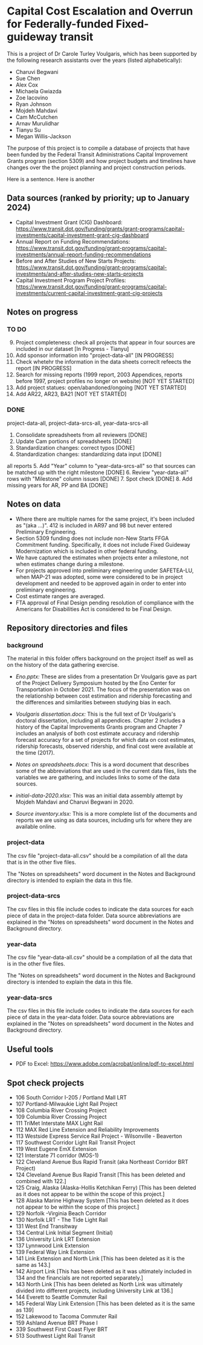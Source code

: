 # Capital Cost Escalation and Overrun for Federally-funded Fixed-guideway transit
This is a project of Dr Carole Turley Voulgaris, which has been supported by the
following research assistants over the years (listed alphabetically):

* Charuvi Begwani
* Sue Chen
* Alex Cox
* Michaela Gwiazda
* Zoe Iacovino
* Ryan Johnson
* Mojdeh Mahdavi
* Cam McCutchen
* Arnav Murulidhar
* Tianyu Su
* Megan Willis-Jackson

The purpose of this project is to compile a database of projects that have been
funded by the Federal Transit Administrations Capital Improvement Grants program
(section 5309) and how project budgets and timelines have changes over the the
project planning and project construction periods.

Here is a sentence. Here is another

## Data sources (ranked by priority; up to January 2024)
* Capital Investment Grant (CIG) Dashboard: https://www.transit.dot.gov/funding/grants/grant-programs/capital-investments/capital-investment-grant-cig-dashboard 
* Annual Report on Funding Recommendations: https://www.transit.dot.gov/funding/grant-programs/capital-investments/annual-report-funding-recommendations  
* Before and After Studies of New Starts Projects: https://www.transit.dot.gov/funding/grant-programs/capital-investments/and-after-studies-new-starts-projects 
* Capital Investment Program Project Profiles: https://www.transit.dot.gov/funding/grant-programs/capital-investments/current-capital-investment-grant-cig-projects

## Notes on progress
### TO DO
9. Project completeness: check all projects that appear in four sources are included in our dataset [In Progress - Tianyu]
10. Add sponsor information into "project-data-all" [IN PROGRESS]
11. Check whetehr the information in the data sheets correclt refeects the report [IN PROGRESS]
11. Search for missing reports (1999 report, 2003 Appendices, reports before 1997, project profiles no longer on website) [NOT YET STARTED]
12. Add project statues: open/abandoned/ongoing [NOT YET STARTED]
13. Add AR22, AR23, BA21 [NOT YET STARTED]

### DONE
project-data-all, project-data-srcs-all, year-data-srcs-all
1. Consolidate spreadsheets from all reviewers [DONE]
2. Update Cam portions of spreadsheets [DONE]
3. Standardization changes: correct typos [DONE]
4. Standardization changes: standardizing data input [DONE]

all reports
5. Add "Year" column to "year-data-srcs-all" so that sources can be matched up with the right milestone [DONE]
6. Review "year-data-all" rows with "Milestone" column issues [DONE]
7. Spot check [DONE]
8. Add missing years for AR, PP and BA [DONE]

## Notes on data
- Where there are multiple names for the same project, it's been included as "(aka ...)". 412 is included in AR97 and 98 but never entered Preliminary Engineering.
- Section 5309 funding does not include non-New Starts FFGA Commitment funding. Specifically, it does not include Fixed Guideway Modernization which is included in other federal funding.
- We have captured the estimates when projects enter a milestone, not when estimates change during a milestone.
- For projects approved into preliminary engineering under SAFETEA-LU, when MAP-21 was adopted, some were considered to be in project development and needed to be approved again in order to enter into preliminary engineering.
- Cost estimate ranges are averaged.
- FTA approval of Final Design pending resolution of compliance with the Americans for Disabilities Act is considered to be Final Design.

## Repository directories and files
### background

The material in this folder offers background on the project itself as well as on
the history of the data gathering exercise.

* *Eno.pptx:* These are slides from a presentation Dr Voulgaris gave as part of 
the Project Delivery Symposium hosted by the Eno Center for Transportation in 
October 2021. The focus of the presentation was on the relationship between
cost estimation and ridership forecasting and the differences and similarities
between studying bias in each.
* *Voulgaris dissertation.docx:* This is the full text of Dr Voulgaris's doctoral
dissertation, including all appendices. Chapter 2 includes a history of the
Capital Improvements Grants program and Chapter 7 includes an analysis of both
cost estimate accuracy and ridership forecast accuracy for a set of projects for
which data on cost estimates, ridership forecasts, observed ridership, and final
cost were available at the time (2017).
* *Notes on spreadsheets.docx:* This is a word document that describes some of 
the abbreviations that are used in the current data files, lists the variables
we are gathering, and includes links to some of the data sources.


* *initial-data-2020.xlsx:* This was an initial data assembly attempt by Mojdeh
Mahdavi and Charuvi Begwani in 2020.
* *Source inventory.xlsx:* This is a more complete list of the documents and 
reports we are using as data sources, including urls for where they are available
online.

### project-data

The csv file "project-data-all.csv" should be a compilation of all the data
that is in the other five files.

The "Notes on spreadsheets" word document in the Notes and Background directory
is intended to explain the data in this file.

### project-data-srcs

The csv files in this file include codes to indicate the data sources for each 
piece of data in the project-data folder. Data source abbreviations are explained
in the "Notes on spreadsheets" word document in the Notes and Background directory.

### year-data

The csv file "year-data-all.csv" should be a compilation of all the data
that is in the other five files.

The "Notes on spreadsheets" word document in the Notes and Background directory
is intended to explain the data in this file.

### year-data-srcs

The csv files in this file include codes to indicate the data sources for each 
piece of data in the year-data folder. Data source abbreviations are explained
in the "Notes on spreadsheets" word document in the Notes and Background directory.

## Useful tools
* PDF to Excel: https://www.adobe.com/acrobat/online/pdf-to-excel.html 

## Spot check projects

* 106		South Corridor I-205 / Portland Mall LRT 
* 107		Portland-Milwaukie Light Rail Project
* 108		Columbia River Crossing Project
* 109		Columbia River Crossing Project
* 111		TriMet Interstate MAX Light Rail
* 112		MAX Red Line Extension and Reliability Improvements
* 113		Westside Express Service Rail Project - Wilsonville - Beaverton
* 117		Southwest Corridor Light Rail Transit Project
* 119		West Eugene EmX Extension
* 121		Interstate 71 corridor (MOS-1)
* 122		Cleveland Avenue Bus Rapid Transit (aka Northeast Corridor BRT Project)
* 124		Cleveland Avenue Bus Rapid Transit [This has been deleted and combined with 122.]
* 125		Craig, Alaska (Alaska-Hollis Ketchikan Ferry) [This has been deleted as it does not appear to be within the scope of this project.]
* 128		Alaska Marine Highway System [This has been deleted as it does not appear to be within the scope of this project.]
* 129		Norfolk -Virginia Beach Corridor
* 130		Norfolk LRT - The Tide Light Rail
* 131		West End Transitway
* 134		Central Link Initial Segment (Initial)
* 136		University Link LRT Extension
* 137		Lynnwood Link Extension
* 139		Federal Way Link Extension
* 141		Link Extension and North Link [This has been deleted as it is the same as 143.]
* 142		Airport Link [This has been deleted as it was ultimately included in 134 and the financials are not reported separately.]
* 143		North Link [This has been deleted as North Link was ultimately divided into different projects, including University Link at 136.]
* 144		Everett to Seattle Commuter Rail
* 145		Federal Way Link Extension [This has been deleted as it is the same as 139]
* 152		Lakewood to Tacoma Commuter Rail
* 159		Ashland Avenue BRT Phase I
* 339		Southwest First Coast Flyer BRT
* 513		Southwest Light Rail Transit